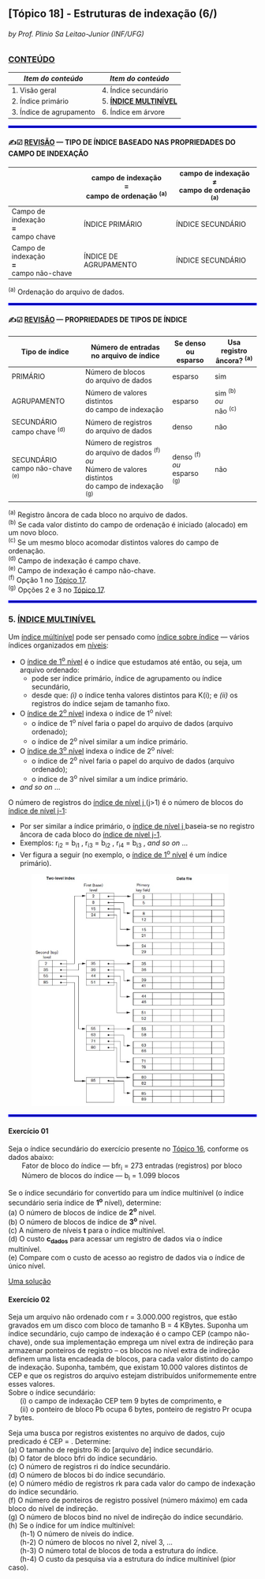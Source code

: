 ## [Tópico 18] - Estruturas de indexação (6/)
###### *by Prof. Plinio Sa Leitao-Junior (INF/UFG)*

### <ins>CONTEÚDO</ins>

|_Item do conteúdo_|_Item do conteúdo_|
|-|-|
|1. Visão geral|4. Índice secundário|
|2. Índice primário|5. <ins>**ÍNDICE MULTINÍVEL**</ins>|
|3. Índice de agrupamento|6. Índice em árvore|

<hr style="border:2px solid blue">

#### &#x270D;&#9745; <ins>REVISÃO</ins> &#8212; TIPO DE ÍNDICE BASEADO NAS PROPRIEDADES DO CAMPO DE INDEXAÇÃO

||campo de indexação<br>**&#61;**<br>campo de ordenação <sup>(a)</sup>|campo de indexação<br>**&#8800;**<br>campo de ordenação <sup>(a)</sup>|
|-|-|-|
|Campo de indexação<br>**&#61;**<br>campo chave|ÍNDICE PRIMÁRIO|ÍNDICE SECUNDÁRIO|
|Campo de indexação<br>**&#61;**<br>campo não-chave|ÍNDICE DE AGRUPAMENTO|ÍNDICE SECUNDÁRIO|

<sup>(a)</sup> Ordenação do arquivo de dados.<br>

<hr style="border:2px solid blue">

#### &#x270D;&#9745; <ins>REVISÃO</ins> &#8212; PROPRIEDADES DE TIPOS DE ÍNDICE

|Tipo de índice|Número de entradas<br>no arquivo de índice|Se denso<br>ou esparso|Usa registro<br>âncora? <sup>(a)</sup>|
|-|-|-|-|
|PRIMÁRIO|Número de blocos<br>do arquivo de dados|esparso|sim|
|AGRUPAMENTO|Número de valores distintos<br>do campo de indexação|esparso|sim <sup>(b)</sup><br>_ou_<br>não <sup>(c)</sup>|
|SECUNDÁRIO<br>campo chave <sup>(d)</sup>|Número de registros<br>do arquivo de dados|denso|não|
|SECUNDÁRIO<br>campo não-chave <sup>(e)</sup>|Número de registros<br>do arquivo de dados <sup>(f)</sup><br>_ou_<br>Número de valores distintos<br>do campo de indexação <sup>(g)</sup>|denso <sup>(f)</sup><br>_ou_<br>esparso <sup>(g)</sup>|não|

<sup>(a)</sup> Registro âncora de cada bloco no arquivo de dados.<br>
<sup>(b)</sup> Se cada valor distinto do campo de ordenação é iniciado (alocado) em um novo bloco.<br>
<sup>(c)</sup> Se um mesmo bloco acomodar distintos valores do campo de ordenação.<br>
<sup>(d)</sup> Campo de indexação é campo chave.<br>
<sup>(e)</sup> Campo de indexação é campo não-chave.<br>
<sup>(f)</sup> Opção 1 no [Tópico 17](./topico-17.md).<br>
<sup>(g)</sup> Opções 2 e 3 no [Tópico 17](./topico-17.md).<br>

<hr style="border:2px solid blue">

### 5. <ins>ÍNDICE MULTINÍVEL</ins>

Um <ins>índice múltinível</ins> pode ser pensado como <ins>índice sobre índice</ins> &#8213; vários índices organizados em <ins>níveis</ins>:
- O <ins>índice de 1<sup>o</sup> nível</ins> é o índice que estudamos até então, ou seja, um arquivo ordenado:
  - pode ser índice primário, índice de agrupamento ou índice secundário,
  - desde que: _(i)_ o índice tenha valores distintos para K(i); e _(ii)_ os registros do índice sejam de tamanho fixo.
- O <ins>índice de 2<sup>o</sup> nível</ins> indexa o índice de 1<sup>o</sup> nível:
  - o índice de 1<sup>o</sup> nível faria o papel do arquivo de dados (arquivo ordenado);
  - o índice de 2<sup>o</sup> nível similar a um índice primário.
- O <ins>índice de 3<sup>o</sup> nível</ins> indexa o índice de 2<sup>o</sup> nível:
  - o índice de 2<sup>o</sup> nível faria o papel do arquivo de dados (arquivo ordenado);
  - o índice de 3<sup>o</sup> nível similar a um índice primário.
- _and so on_ ...

O número de registros do <ins>índice de nível j </ins> (j>1) é o número de blocos do <ins>índice de nível j-1</ins>:
- Por ser similar a índice primário, o <ins>índice de nível j </ins> baseia-se no registro âncora de cada bloco do <ins>índice de nível j-1</ins>.
- Exemplos: r<sub>i2</sub> = b<sub>i1</sub> , r<sub>i3</sub> = b<sub>i2</sub> , r<sub>i4</sub> = b<sub>i3</sub> , _and so on_ ...
- Ver figura a seguir (no exemplo, o <ins>índice de 1<sup>o</sup> nível</ins> é um índice primário).

&nbsp;&nbsp;&nbsp;&nbsp;&nbsp;&nbsp;&nbsp;&nbsp;&nbsp;&nbsp;&nbsp;&nbsp;<img src="../media/arquivo-39.jpg" width="400">

<hr style="border:2px solid blue">

#### Exercício 01

Seja o índice secundário do exercício presente no [Tópico 16](./topico-16.md), conforme os dados abaixo:<br>
&nbsp;&nbsp;&nbsp;&nbsp;&nbsp;&nbsp; Fator de bloco do índice &#8213; bfr<sub>i</sub> = 273 entradas (registros) por bloco<br>
&nbsp;&nbsp;&nbsp;&nbsp;&nbsp;&nbsp; Número de blocos do índice &#8213; b<sub>i</sub> = 1.099 blocos<br>

Se o índice secundário for convertido para um índice multinível (o índice secundário seria índice de **1<sup>o</sup>** nível), determine:<br>
(a) O número de blocos de índice de **2<sup>o</sup>** nível.<br>
(b) O número de blocos de índice de **3<sup>o</sup>** nível.<br>
(c) A número de níveis **t** para o índice multinível.<br>
(d) O custo **c<sub>dados</sub>** para acessar um registro de dados via o índice multinível.<br>
(e) Compare com o custo de acesso ao registro de dados via o índice de único nível.

[Uma solução](./topico-18solucao-01.md)

#### Exercício 02

Seja um arquivo não ordenado com r = 3.000.000 registros, que estão gravados em um disco com bloco de tamanho B = 4 KBytes. Suponha um índice secundário, cujo campo de indexação é o campo CEP (campo não-chave), onde sua implementação emprega um nível extra de indireção para armazenar ponteiros de registro – os blocos no nível extra de indireção definem uma lista encadeada de blocos, para cada valor distinto do campo de indexação. Suponha, também, que existam 10.000 valores distintos de CEP e que os registros do arquivo estejam distribuídos uniformemente entre esses valores.<br>
Sobre o índice secundário:<br>
&nbsp;&nbsp;&nbsp;&nbsp;&nbsp;&nbsp;(i) o campo de indexação CEP tem 9 bytes de comprimento, e<br>
&nbsp;&nbsp;&nbsp;&nbsp;&nbsp;&nbsp;(ii) o ponteiro de bloco Pb ocupa 6 bytes, ponteiro de registro Pr ocupa 7 bytes.

Seja uma busca por registros existentes no arquivo de dados, cujo predicado é CEP = <valor>. Determine:<br>
(a) O tamanho de registro Ri do [arquivo de] índice secundário.<br>
(b) O fator de bloco bfri do índice secundário.<br>
(c) O número de registros ri do índice secundário.<br>
(d) O número de blocos bi do índice secundário.<br>
(e) O número médio de registros rk para cada valor do campo de indexação do índice secundário.<br>
(f) O número de ponteiros de registro possível (número máximo) em cada bloco do nível de indireção.<br>
(g) O número de blocos bind no nível de indireção do índice secundário.<br>
(h) Se o índice for um índice multinível:<br>
&nbsp;&nbsp;&nbsp;&nbsp;&nbsp;&nbsp;(h-1) O número de níveis do índice.<br>
&nbsp;&nbsp;&nbsp;&nbsp;&nbsp;&nbsp;(h-2) O número de blocos no nível 2, nível 3, ...<br>
&nbsp;&nbsp;&nbsp;&nbsp;&nbsp;&nbsp;(h-3) O número total de blocos de toda a estrutura do índice.<br>
&nbsp;&nbsp;&nbsp;&nbsp;&nbsp;&nbsp;(h-4) O custo da pesquisa via a estrutura do índice multinível (pior caso).<br>
